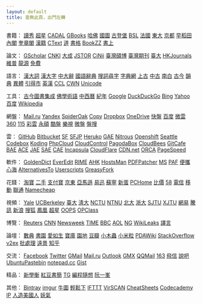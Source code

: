 ```yaml
---
layout: default
title: 查無此頁，出門左轉
---
```

書籍：
<a href="http://edu.duxiu.com/" rel="external">讀秀</a>
<a href="http://hn.sslibrary.com/library.jsp" rel="external">超星</a>
<a href="http://www.cadal.zju.edu.cn/Index.action" rel="external">CADAL</a>
<a href="http://books.google.com.tw/" rel="external">GBooks</a>
<a href="http://library.harvard.edu/" rel="external">哈佛</a>
<a href="http://mylib.nlc.gov.cn/" rel="external">國圖</a>
<a href="http://www.gutenberg.org/wiki/Main_Page" rel="external">古登堡</a>
<a href="http://ostasien.digitale-sammlungen.de/en/fs1/home/static.html" rel="external">BSL</a>
<a href="http://gallica.bnf.fr/" rel="external">法國</a>
<a href="http://imglib.ioc.u-tokyo.ac.jp/" rel="external">東大</a>
<a href="http://http://kanji.zinbun.kyoto-u.ac.jp/kanseki" rel="external">京都</a>
<a href="http://www.wul.waseda.ac.jp/kotenseki/advanced_search.html" rel="external">早稻田</a>
<a href="http://www.digital.archives.go.jp/" rel="external">內閣</a>
<a href="http://kyujanggak.snu.ac.kr/" rel="external">奎章閣</a>
<a href="http://hanji.sinica.edu.tw/index.html" rel="external">漢籍</a>
<a href="http://ctext.org/" rel="external">CText</a>
<a href="http://www.byscrj.com/jmm/index.htm" rel="external">道</a>
<a href="http://shuge.org/" rel="external">書格</a>
<a href="http://bookzz.org/" rel="external">BookZZ</a>
<a href="http://ebook.teldap.tw/index.jsp" rel="external">書上</a>

論文：
<a href="http://scholar.google.com/" rel="external">GScholar</a>
<a href="http://scholar.cnki.net/" rel="external">CNKI</a>
<a href="http://www.dachengdata.com/" rel="external">大成</a>
<a href="http://www.jstor.org/" rel="external">JSTOR</a>
<a href="http://ci.nii.ac.jp/" rel="external">CiNii</a>
<a href="http://ndltd.ncl.edu.tw" rel="external">臺灣碩博</a>
<a href="http://readopac.ncl.edu.tw/nclJournal/" rel="external">臺灣期刊</a>
<a href="http://www.press.ntu.edu.tw/ejournal/index.asp" rel="external">臺大</a>
<a href="http://sunzi1.lib.hku.hk/hkjo/index.jsp" rel="external">HKJournals</a>
<a href="http://www.cqvip.com/journal/" rel="external">維普</a>
<a href="http://www.qikan.com.cn/" rel="external">龍源</a>
<a href="http://www.paper800.com/" rel="external">免費</a>

語言：
<a href="http://218.78.212.175/hd/APP.asp" rel="external">漢大詞</a>
<a href="http://korat.ibc.ac.th/Dictionary-on-Line/Chinese_Classic/index.html" rel="external">漢大字</a>
<a href="http://korat.ibc.ac.th/Dictionary-on-Line/Chinese_Classic_TW/index.html" rel="external">中大辭</a>
<a href="http://140.111.34.46/newDict/dict/index.html" rel="external">國語辭典</a>
<a href="http://words.sinica.edu.tw/sou/sou.html" rel="external">搜詞尋字</a>
<a href="http://www.zhongwen.com/zi.htm" rel="external">字典網</a>
<a href="http://www.eastling.org/oc/oldage.aspx" rel="external">上古</a>
<a href="http://www.eastling.org/tdfweb/midage.aspx" rel="external">中古</a>
<a href="http://www.eastling.org/tdfweb/cmp.aspx?name=122" rel="external">南白</a>
<a href="http://xiaoxue.iis.sinica.edu.tw/ccr/" rel="external">古今</a>
<a href="http://ytenx.org/" rel="external">韻典</a>
<a href="http://dict.variants.moe.edu.tw/main.htm" rel="external">異體</a>
<a href="http://www.mebag.com/index/" rel="external">引得市</a>
<a href="http://cdict.info" rel="external">英漢</a>
<a href="http://ccl.pku.edu.cn:8080/ccl_corpus/" rel="external">CCL</a>
<a href="http://cwn.ling.sinica.edu.tw/" rel="external">CWN</a>
<a href="http://www.unicode.org/Public/zipped/" rel="external">Unicode</a>

工具：
<a href="http://gjtsjc.gxu.edu.cn/" rel="external">古今圖書集成</a>
<a href="http://dev.ddbc.edu.tw/glossaries/search.php" rel="external">佛學術語</a>
<a href="http://db1x.sinica.edu.tw/sinocal/" rel="external">中西曆</a>
<a href="http://www.alai.net/app/index.php/His/" rel="external">紀年</a>
<a href="http://203.116.165.138/" rel="external">Google</a>
<a href="https://duckduckgo.com/" rel="external">DuckDuckGo</a>
<a href="http://www.bing.com/" rel="external">Bing</a>
<a href="https://www.yahoo.com/" rel="external">Yahoo</a>
<a href="http://www.baidu.com/" rel="external">百度</a>
<a href="http://wikipedia.org/" rel="external">Wikipedia</a>

網盤：
<a href="https://cloud.mail.ru/" rel="external">Mail.ru</a>
<a href="https://disk.yandex.com" rel="external">Yandex</a>
<a href="https://spideroak.com/" rel="external">SpiderOak</a>
<a href="https://www.copy.com/" rel="external">Copy</a>
<a href="https://www.dropbox.com/" rel="external">Dropbox</a>
<a href="https://onedrive.live.com/" rel="external">OneDrive</a>
<a href="http://www.kuaipan.cn/home.htm" rel="external">快盤</a>
<a href="http://pan.baidu.com/" rel="external">百度</a>
<a href="http://www.weiyun.com/" rel="external">微雲</a>
<a href="http://yunpan.360.cn/" rel="external">360</a>
<a href="http://115.com/" rel="external">115</a>
<a href="https://caiyun.feixin.10086.cn/" rel="external">彩雲</a>
<a href="http://www.ys168.com/" rel="external">永碩</a>
<a href="http://www.kanbox.com/" rel="external">酷盤</a>
<a href="http://cloud.letv.com/webdisk/home/index" rel="external">樂視</a>
<a href="http://vdisk.weibo.com/" rel="external">微盤</a>
<a href="http://www.pansou.com/" rel="external">盤搜</a>

雲：
<a href="https://github.com/" rel="external">GitHub</a>
<a href="https://bitbucket.org/" rel="external">Bitbucket</a>
<a href="http://sf.net" rel="external">SF</a>
<a href="http://sourceforge.jp/" rel="external">SFJP</a>
<a href="http://www.heroku.com/" rel="external">Heruko</a>
<a href="https://appengine.google.com/" rel="external">GAE</a>
<a href="https://www.nitrous.io/" rel="external">Nitrous</a>
<a href="https://openshift.redhat.com/app/" rel="external">Openshift</a>
<a href="https://seattlegeni.cs.washington.edu/" rel="external">Seattle</a>
<a href="https://www.codebox.io/about" rel="external">Codebox</a>
<a href="https://koding.com/" rel="external">Koding</a>
<a href="http://www.phpcloud.com/" rel="external">PhpCloud</a>
<a href="https://www.cloudcontrol.com/" rel="external">CloudControl</a>
<a href="https://pagodabox.com/" rel="external">PagodaBox</a>
<a href="http://www.cloudbees.com/" rel="external">CloudBees</a>
<a href="https://gitcafe.com/" rel="external">GitCafe</a>
<a href="http://developer.baidu.com/cloud/rt" rel="external">BAE</a>
<a href="http://www.aliyun.com/product/ace/" rel="external">ACE</a>
<a href="http://appengine.jd.com/product/jae.html" rel="external">JAE</a>
<a href="http://sae.sina.com.cn/" rel="external">SAE</a>
<a href="http://www.grandcloud.cn/product/ae" rel="external">CAE</a>
<a href="http://www.incapsula.com/" rel="external">Incapsula</a>
<a href="https://www.cloudflare.com/" rel="external">CloudFlare</a>
<a href="http://www.cdn.net/" rel="external">CDN.net</a>
<a href="http://www.orca.io/" rel="external">ORCA</a>
<a href="https://developers.google.com/speed/pagespeed/service" rel="external">PageSpeed</a>

軟件：
<a href="https://github.com/goldendict/goldendict/wiki/Early-Access-Builds-for-Windows" rel="external">GoldenDict</a>
<a href="http://www.everedit.net/" rel="external">EverEdit</a>
<a href="https://code.google.com/p/rimeime/" rel="external">RIME</a>
<a href="http://ahkscript.org/download/" rel="external">AHK</a>
<a href="http://hostsman.abelhadigital.com/" rel="external">HostsMan</a>
<a href="http://pdfpatcher.cnblogs.com/" rel="external">PDFPatcher</a>
<a href="http://itellyou.cn/" rel="external">MS</a>
<a href="http://portableapps.com/apps" rel="external">PAF</a>
<a href="http://forum.portableappc.com/viewtopic.php?f=4&t=386" rel="external">便攜</a>
<a href="http://hrtsea.com/" rel="external">心海</a>
<a href="http://alternativeto.net/" rel="external">AlternativesTo</a>
<a href="http://userscripts.org:8080/" rel="external">Userscripts</a>
<a href="https://greasyfork.org/" rel="external">GreasyFork</a>

花錢：
<a href="http://www.taobao.com/" rel="external">淘寶</a>
<a href="http://2.taobao.com/" rel="external">二手</a>
<a href="https://www.alipay.com/" rel="external">支付寶</a>
<a href="http://jd.com/" rel="external">京東</a>
<a href="http://www.amazon.cn/" rel="external">亞馬遜</a>
<a href="http://www.51buy.com/" rel="external">易迅</a>
<a href="http://www.suning.com/" rel="external">蘇寧</a>
<a href="http://www.newegg.cn/" rel="external">新蛋</a>
<a href="http://global.pchome.com.tw/index/" rel="external">PCHome</a>
<a href="http://www.box-z.com/" rel="external">比價</a>
<a href="http://58.com/" rel="external">58</a>
<a href="http://189.cn/" rel="external">電信</a>
<a href="http://gx.10086.cn/" rel="external">移動</a>
<a href="http://www.10010.com/" rel="external">聯通</a>
<a href="https://www.namecheap.com/" rel="external">Namecheap</a>

視頻：
<a href="http://oyc.yale.edu" rel="external">Yale</a>
<a href="http://www.youtube.com/ucberkeley" rel="external">UCBerkeley</a>
<a href="http://ocw.aca.ntu.edu.tw/ntu-ocw/" rel="external">臺大</a>
<a href="http://ocw.nthu.edu.tw/ocw/index.php" rel="external">淸大</a>
<a href="http://ocw.nctu.edu.tw/" rel="external">NCTU</a>
<a href="http://ocw.lib.ntnu.edu.tw/" rel="external">NTNU</a>
<a href="http://opencourse.pku.edu.cn/" rel="external">北大</a>
<a href="http://ocw.zju.edu.cn/cn/default.jsp" rel="external">浙大</a>
<a href="http://v.sjtu.edu.cn/" rel="external">SJTU</a>
<a href="http://oc.xjtu.edu.cn/" rel="external">XJTU</a>
<a href="http://open.163.com/" rel="external">網易</a>
<a href="http://v.qq.com/zt2011/open/" rel="external">騰訊</a>
<a href="http://open.sina.com.cn/" rel="external">新浪</a>
<a href="http://tv.sohu.com/open/" rel="external">搜狐</a>
<a href="http://v.ifeng.com/gongkaike/" rel="external">鳳凰</a>
<a href="http://openv.chaoxing.com/" rel="external">超星</a>
<a href="http://www.myoops.org/cocw/index.htm" rel="external">OOPS</a>
<a href="http://www.opclass.com/" rel="external">OPClass</a>

博覽：
<a href="http://www.reuters.com/" rel="external">Reuters</a>
<a href="http://www.cnn.com/" rel="external">CNN</a>
<a href="http://www.newsweek.com/" rel="external">Newsweek</a>
<a href="http://time.com/" rel="external">TIME</a>
<a href="http://www.bbc.co.uk/" rel="external">BBC</a>
<a href="http://www.aol.com/" rel="external">AOL</a>
<a href="http://www.nationalgeographic.com/" rel="external">NG</a>
<a href="https://wikileaks.org/" rel="external">WikiLeaks</a>
<a href="http://www.yeeyan.org/" rel="external">譯言</a>

論壇：
<a href="http://bbs.gxsd.com.cn/" rel="external">數典</a>
<a href="https://www.eshuyuan.net" rel="external">書園</a>
<a href="http://forum.er07.com/index.php" rel="external">愛如生</a>
<a href="http://www.dushubaoku.cn/forum.php" rel="external">寶庫</a>
<a href="http://www.readfree.net/bbs/" rel="external">園地</a>
<a href="http://book.douban.com/" rel="external">豆瓣</a>
<a href="http://emuch.net/bbs/index.php" rel="external">小木蟲</a>
<a href="http://www.xiaomili.cn/" rel="external">小米粒</a>
<a href="http://www.pdawiki.com/forum/forum.php" rel="external">PDAWiki</a>
<a href="http://stackoverflow.com/" rel="external">StackOverflow</a>
<a href="http://www.v2ex.com/" rel="external">v2ex</a>
<a href="http://www.bathome.net/" rel="external">批處理</a>
<a href="http://bbs.pcbeta.com/" rel="external">遠景</a>
<a href="http://www.zhihu.com/" rel="external">知乎</a>

交流：
<a href="https://www.facebook.com/" rel="external">Facebook</a>
<a href="https://twitter.com/" rel="external">Twitter</a>
<a href="https://www.gmail.com/" rel="external">GMail</a>
<a href="https://mail.ru/" rel="external">Mail.ru</a>
<a href="https://outlook.com/" rel="external">Outlook</a>
<a href="http://www.gmx.com/" rel="external">GMX</a>
<a href="https://mail.qq.com/" rel="external">QQMail</a>
<a href="http://mail.163.com/" rel="external">163</a>
<a href="https://webim.feixin.10086.cn/login.aspx" rel="external">飛信</a>
<a href="http://www.shuobar.cn/" rel="external">說吧</a>
<a href="http://paste.ubuntu.com/" rel="external">UbuntuPastebin</a>
<a href="http://notepad.cc/" rel="external">notepad.cc</a>
<a href="https://gist.github.com/" rel="external">Gist</a>

精品：
<a href="http://mypaper.pchome.com.tw/ngoigp" rel="external">新學衡</a>
<a href="http://ilofen.blogspot.com/" rel="external">紅豆書簡</a>
<a href="http://www.tglin.idv.tw/epaper/epaper_list.htm" rel="external">TG</a>
<a href="http://program-think.blogspot.com/" rel="external">編程隨想</a>
<a href="http://www.ruanyifeng.com/blog/" rel="external">阮一峯</a>

其他：
<a href="https://bintray.com/" rel="external">Bintray</a>
<a href="http://imgur.com/" rel="external">imgur</a>
<a href="http://ntu.me/" rel="external">牛圖</a>
<a href="http://ezdl.it/" rel="external">輕鬆下</a>
<a href="https://ifttt.com/" rel="external">IFTTT</a>
<a href="http://www.virscan.org/" rel="external">VirSCAN</a>
<a href="http://www.cheat-sheets.org/" rel="external">CheatSheets</a>
<a href="http://www.codecademy.com/" rel="external">Codecademy</a>
<a href="http://ip.chinaz.com/" rel="external">IP</a>
<a href="http://cn.usinfo.me/" rel="external">人造美國人</a>
<a href="http://www.u17.com/" rel="external">妖氣</a>